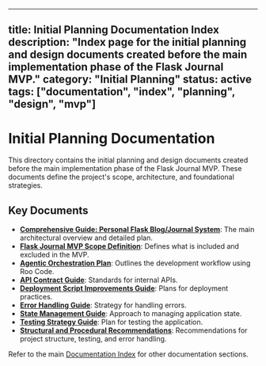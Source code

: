 ***

title: Initial Planning Documentation Index
description: "Index page for the initial planning and design documents created before the main implementation phase of the Flask Journal MVP."
category: "Initial Planning"
status: active
tags: \["documentation", "index", "planning", "design", "mvp"]
--------------------------------------------------------------

# Initial Planning Documentation

This directory contains the initial planning and design documents created before the main implementation phase of the Flask Journal MVP. These documents define the project's scope, architecture, and foundational strategies.

## Key Documents

- **[Comprehensive Guide: Personal Flask Blog/Journal System](./comprehensive-guide-personal.md)**: The main architectural overview and detailed plan.
- **[Flask Journal MVP Scope Definition](./mvp-high-level-implementation-guide.md)**: Defines what is included and excluded in the MVP.
- **[Agentic Orchestration Plan](./agentic-workflow.md)**: Outlines the development workflow using Roo Code.
- **[API Contract Guide](./api-contract-guide.md)**: Standards for internal APIs.
- **[Deployment Script Improvements Guide](./deployment-script-guide.md)**: Plans for deployment practices.
- **[Error Handling Guide](./error-handling.md)**: Strategy for handling errors.
- **[State Management Guide](./state-management-guide.md)**: Approach to managing application state.
- **[Testing Strategy Guide](./testing.md)**: Plan for testing the application.
- **[Structural and Procedural Recommendations](./structure-update.md)**: Recommendations for project structure, testing, and error handling.

Refer to the main [Documentation Index](../README.md) for other documentation sections.
